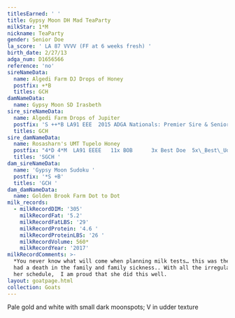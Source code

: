 ```yaml
---
titlesEarned: ' '
title: Gypsy Moon DH Mad TeaParty
milkStar: 1*M
nickname: TeaParty
gender: Senior Doe
la_score: ' LA 87 VVVV (FF at 6 weeks fresh) '
birth_date: 2/27/13
adga_num: D1656566
reference: 'no'
sireNameData:
  name: Algedi Farm DJ Drops of Honey
  postfix: +*B
  titles: GCH
damNameData:
  name: Gypsy Moon SD Irasbeth
sire_sireNameData:
  name: Algedi Farm Drops of Jupiter
  postfix: 'S ++*B LA91 EEE  2015 ADGA Nationals: Premier Sire & Senior Get-of-Sire '
  titles: GCH
sire_damNameData:
  name: Rosasharn's UMT Tupelo Honey
  postfix: "4*D 4*M  LA91 EEEE   11x BOB      3x Best Doe  5x\_Best\_Udder    4x Sr Grand"
  titles: 'SGCH '
dam_sireNameData:
  name: 'Gypsy Moon Sudoku '
  postfix: '*S +B'
  titles: 'GCH '
dam_damNameData:
  name: Golden Brook Farm Dot to Dot
milk_records:
  - milkRecordDIM: '305'
    milkRecordFat: '5.2'
    milkRecordFatLBS: '29'
    milkRecordProtein: '4.6 '
    milkRecordProteinLBS: '26 '
    milkRecordVolume: 560*
    milkRecordYear: '2017'
milkRecordComments: >-
  *You never know what will come when planning milk tests… this was the year we
  had a death in the family and family sickness.. With all the irregularities in
  her schedule,  I am proud that she did this well.
layout: goatpage.html
collection: Goats
---
```

Pale gold and white with small dark moonspots; V in udder texture
